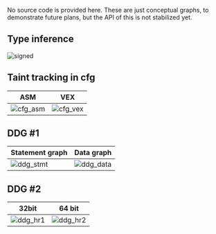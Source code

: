 No source code is provided here. These are just conceptual graphs, to demonstrate future plans, but the API of this is not stabilized yet.

## Type inference
![signed][signed]

## Taint tracking in cfg
ASM | VEX
--- | ---
![cfg_asm][cfg_asm] | ![cfg_vex][cfg_vex]

## DDG #1
Statement graph | Data graph
--- | ---  
![ddg_stmt][ddg_stmt] | ![ddg_data][ddg_data]

## DDG #2 
32bit | 64 bit
--- | --- 
![ddg_hr1][ddg_hr1] | ![ddg_hr2][ddg_hr2]


[cfg_asm]: http://i.imgur.com/5Ls5Yx9.png
[cfg_vex]: http://i.imgur.com/nMO62Ii.png
[ddg_stmt]: http://i.imgur.com/OFzhJCJ.png
[ddg_data]: http://i.imgur.com/iC0asgo.png
[ddg_hr1]: http://i.imgur.com/CrrCRBW.png
[ddg_hr2]: http://i.imgur.com/ekX0lxO.png
[signed]: http://i.imgur.com/tKqvSeW.png
